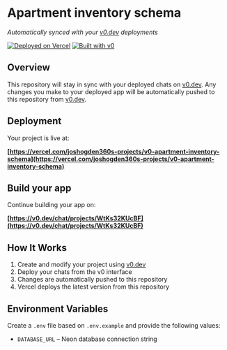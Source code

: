 # Apartment inventory schema

*Automatically synced with your [v0.dev](https://v0.dev) deployments*

[![Deployed on Vercel](https://img.shields.io/badge/Deployed%20on-Vercel-black?style=for-the-badge&logo=vercel)](https://vercel.com/joshogden360s-projects/v0-apartment-inventory-schema)
[![Built with v0](https://img.shields.io/badge/Built%20with-v0.dev-black?style=for-the-badge)](https://v0.dev/chat/projects/WtKs32KUcBF)

## Overview

This repository will stay in sync with your deployed chats on [v0.dev](https://v0.dev).
Any changes you make to your deployed app will be automatically pushed to this repository from [v0.dev](https://v0.dev).

## Deployment

Your project is live at:

**[https://vercel.com/joshogden360s-projects/v0-apartment-inventory-schema](https://vercel.com/joshogden360s-projects/v0-apartment-inventory-schema)**

## Build your app

Continue building your app on:

**[https://v0.dev/chat/projects/WtKs32KUcBF](https://v0.dev/chat/projects/WtKs32KUcBF)**

## How It Works

1. Create and modify your project using [v0.dev](https://v0.dev)
2. Deploy your chats from the v0 interface
3. Changes are automatically pushed to this repository
4. Vercel deploys the latest version from this repository

## Environment Variables

Create a `.env` file based on `.env.example` and provide the following values:

- `DATABASE_URL` – Neon database connection string
